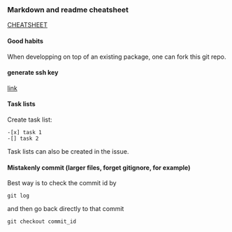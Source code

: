 ### Markdown and readme cheatsheet
[CHEATSHEET](https://github.com/adam-p/markdown-here/wiki/Markdown-Cheatsheet)
#### Good habits
When developping on top of an existing package, one can fork this git repo.
#### generate ssh key
[link](https://git-scm.com/book/en/v2/Git-on-the-Server-Generating-Your-SSH-Public-Key)
#### Task lists
Create task list:
```
-[x] task 1
-[] task 2
```
Task lists can also be created in the issue.
#### Mistakenly commit (larger files, forget gitignore, for example)
Best way is to check the commit id by
```
git log
```
and then go back directly to that commit 
```
git checkout commit_id
```
